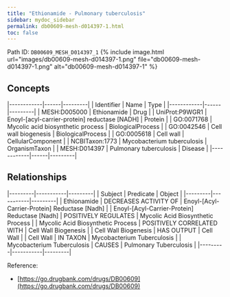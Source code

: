 ```yaml
---
title: "Ethionamide - Pulmonary tuberculosis"
sidebar: mydoc_sidebar
permalink: db00609-mesh-d014397-1.html
toc: false 
---
```



Path ID: `DB00609_MESH_D014397_1`
{% include image.html url="images/db00609-mesh-d014397-1.png" file="db00609-mesh-d014397-1.png" alt="db00609-mesh-d014397-1" %}

## Concepts

|------------|------|---------|
| Identifier | Name | Type    |
|------------|------|---------|
| MESH:D005000 | Ethionamide | Drug |
| UniProt:P9WGR1 | Enoyl-[acyl-carrier-protein] reductase [NADH] | Protein |
| GO:0071768 | Mycolic acid biosynthetic process | BiologicalProcess |
| GO:0042546 | Cell wall biogenesis | BiologicalProcess |
| GO:0005618 | Cell wall | CellularComponent |
| NCBITaxon:1773 | Mycobacterium tuberculosis | OrganismTaxon |
| MESH:D014397 | Pulmonary tuberculosis | Disease |
|------------|------|---------|

## Relationships

|---------|-----------|---------|
| Subject | Predicate | Object  |
|---------|-----------|---------|
| Ethionamide | DECREASES ACTIVITY OF | Enoyl-[Acyl-Carrier-Protein] Reductase [Nadh] |
| Enoyl-[Acyl-Carrier-Protein] Reductase [Nadh] | POSITIVELY REGULATES | Mycolic Acid Biosynthetic Process |
| Mycolic Acid Biosynthetic Process | POSITIVELY CORRELATED WITH | Cell Wall Biogenesis |
| Cell Wall Biogenesis | HAS OUTPUT | Cell Wall |
| Cell Wall | IN TAXON | Mycobacterium Tuberculosis |
| Mycobacterium Tuberculosis | CAUSES | Pulmonary Tuberculosis |
|---------|-----------|---------|

Reference: 
  - [https://go.drugbank.com/drugs/DB00609](https://go.drugbank.com/drugs/DB00609)
